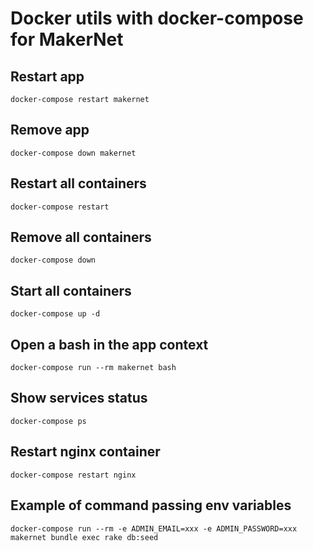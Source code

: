 # Docker utils with docker-compose for MakerNet

## Restart app

`docker-compose restart makernet`

## Remove app

`docker-compose down makernet`

## Restart all containers

`docker-compose restart`

## Remove all containers

`docker-compose down`

## Start all containers

`docker-compose up -d`

## Open a bash in the app context

`docker-compose run --rm makernet bash`

## Show services status

`docker-compose ps`

## Restart nginx container

`docker-compose restart nginx`

## Example of command passing env variables

`docker-compose run --rm -e ADMIN_EMAIL=xxx -e ADMIN_PASSWORD=xxx makernet bundle exec rake db:seed`
